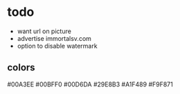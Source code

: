 # todo
- want url on picture
- advertise immortalsv.com
- option to disable watermark

## colors

#00A3EE
#00BFF0
#00D6DA
#29E8B3
#A1F489
#F9F871


